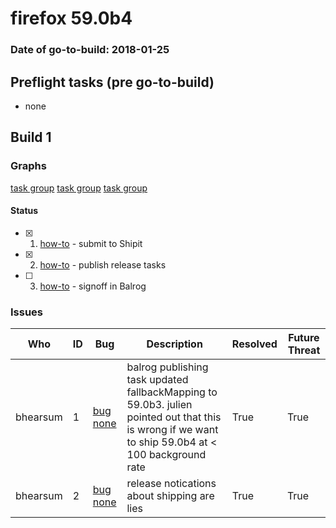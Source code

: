 # firefox 59.0b4

### Date of go-to-build: 2018-01-25

## Preflight tasks (pre go-to-build)
- none

## Build 1  

### Graphs
[task group](https://tools.taskcluster.net/push-inspector/#/ZIJqGyuKQ8qYx0VGOIGgwg)
[task group](https://tools.taskcluster.net/push-inspector/#/amesM08mQeWnRss6SD12nA)
[task group](https://tools.taskcluster.net/push-inspector/#/X9ij2oOISci5hULB1OsUNg)


#### Status
- [x] 1.  [how-to](https://wiki.mozilla.org/Release:Release_Automation_on_Mercurial:Starting_a_Release#Submit_to_Ship_It)  - submit to Shipit
- [x] 2.  [how-to](https://github.com/mozilla-releng/releasewarrior-2.0/wiki/Release-Promotion-Tasks#publish-the-release)  - publish release tasks
- [ ] 3.  [how-to](https://github.com/mozilla-releng/releasewarrior-2.0/wiki/Release-Promotion-Tasks#obtain-sign-offs-for-changes)  - signoff in Balrog

### Issues
| Who                 | ID               | Bug                                                                 | Description                | Resolved                | Future Threat                |
| ------------------- | ---------------- | ------------------------------------------------------------------- | -------------------------- | ----------------------- | ---------------------------- |
| bhearsum  | 1 | [bug none](https://bugzil.la/none)        | balrog publishing task updated fallbackMapping to 59.0b3. julien pointed out that this is wrong if we want to ship 59.0b4 at < 100 background rate | True | True |
| bhearsum  | 2 | [bug none](https://bugzil.la/none)        | release notications about shipping are lies | True | True |


